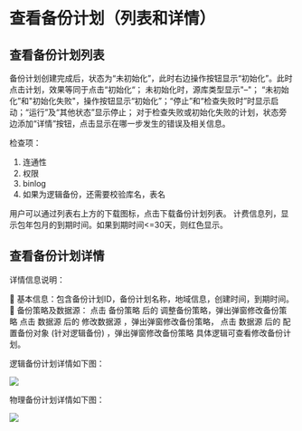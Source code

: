 # 查看备份计划（列表和详情）

## 查看备份计划列表
备份计划创建完成后，状态为“未初始化”，此时右边操作按钮显示“初始化”。此时点击计划，效果等同于点击“初始化“；
未初始化时，源库类型显示"–"；
“未初始化”和"初始化失败"，操作按钮显示“初始化”；“停止”和“检查失败时”时显示启动；“运行”及“其他状态”显示停止；
对于检查失败或初始化失败的计划，状态旁边添加“详情”按钮，点击显示在哪一步发生的错误及相关信息。

检查项：
1)	连通性
2)	权限
3)	binlog
4)	如果为逻辑备份，还需要校验库名，表名

用户可以通过列表右上方的下载图标，点击下载备份计划列表。
计费信息列，显示包年包月的到期时间。如果到期时间<=30天，则红色显示。

## 查看备份计划详情

详情信息说明：

	基本信息：包含备份计划ID，备份计划名称，地域信息，创建时间，到期时间。
	备份策略及数据源：
点击 备份策略 后的  调整备份策略，弹出弹窗修改备份策略
点击 数据源 后的 修改数据源 ，弹出弹窗修改备份策略，
点击 数据源 后的 配置备份对象 (针对逻辑备份) ，弹出弹窗修改备份策略
具体逻辑可查看修改备份计划。

逻辑备份计划详情如下图：

![](../../DBS/image/Operation-Guide/check-backup-schedule1.png) 
 
物理备份计划详情如下图：

![](../../DBS/image/Operation-Guide/check-backup-schedule2.png)  
